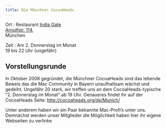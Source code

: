 ```yaml
--- 
title: Die Münchner CocoaHeads
---
```


Ort
: Restaurant [India Gate](http://indiagate-muenchen.de/)  
  [Arnulfstr. 114](http://www.openstreetmap.org/way/118176295#map=18/48.14591/11.53914&layers=C),  
  München

Zeit
: Am 2. Donnerstag im Monat  
  19 bis 22 Uhr (ungefähr)
    

## Vorstellungsrunde

In Oktober 2008 gegründet, die Münchner CocoaHeads sind das lebende Beweis das die Mac Community in
Bayern unaufhaltsam wächst und gedeiht. Ungefähr 20 stark, wir treffen uns an dem
CocoaHeads-typische “2. Donnerstag im Monat” ab 19 Uhr. Genaueres findet ihr auf der CocoaHeads
Seite: <http://cocoaheads.org/de/Munich/>

Unter anderem haben wir ein Paar bekannte Mac-Profi’s unter uns. Demnächst werden unser Mitglieder
die Möglichkeit haben hier ihr eigene Webseiten zu verlinke
